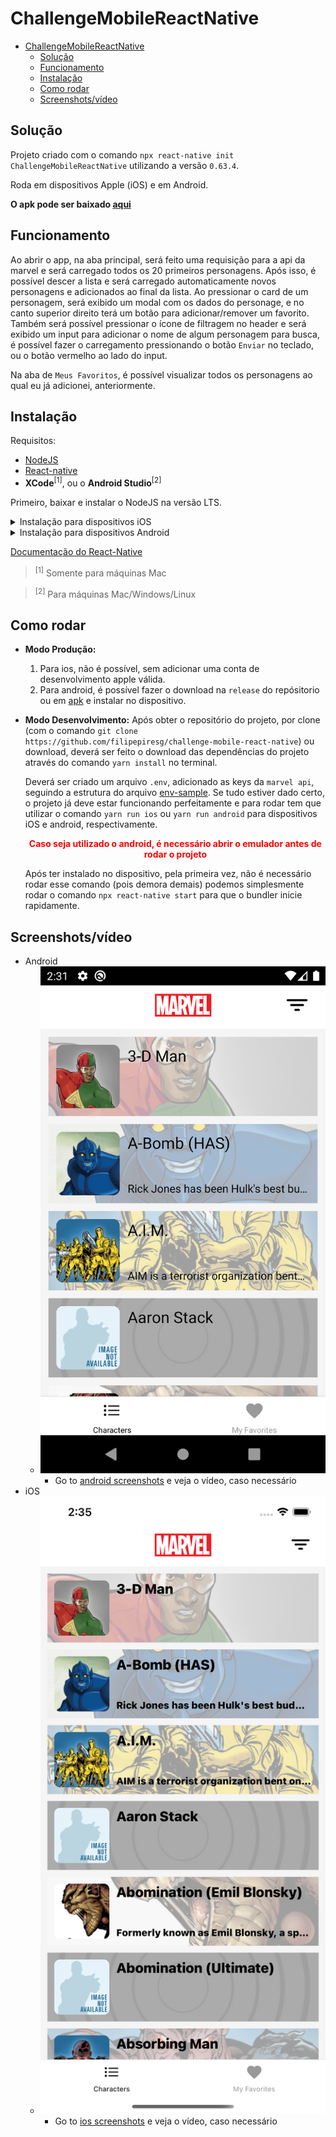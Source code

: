 # ChallengeMobileReactNative

- [ChallengeMobileReactNative](#challengemobilereactnative)
  - [Solução](#solução)
  - [Funcionamento](#funcionamento)
  - [Instalação](#instalação)
  - [Como rodar](#como-rodar)
  - [Screenshots/vídeo](#screenshotsvídeo)

## Solução

Projeto criado com o comando `npx react-native init ChallengeMobileReactNative` utilizando a versão `0.63.4`.

Roda em dispositivos Apple (iOS) e em Android.

**O apk pode ser baixado [aqui](https://github.com/filipepiresg/challenge-mobile-react-native/releases)**

## Funcionamento

Ao abrir o app, na aba principal, será feito uma requisição para a api da marvel e será carregado todos os 20 primeiros personagens. Após isso, é possível descer a lista e será carregado automaticamente novos personagens e adicionados ao final da lista.
Ao pressionar o card de um personagem, será exibido um modal com os dados do personage, e no canto superior direito terá um botão para adicionar/remover um favorito.
Também será possível pressionar o ícone de filtragem no header e será exibido um input para adicionar o nome de algum personagem para busca, é possível fazer o carregamento pressionando o botão `Enviar` no teclado, ou o botão vermelho ao lado do input.

Na aba de `Meus Favoritos`, é possível visualizar todos os personagens ao qual eu já adicionei, anteriormente.

## Instalação

Requisitos:

- [NodeJS](https://nodejs.org/en/download/)
- [React-native](https://facebook.github.io/react-native/docs/getting-started)
- **XCode**<sup>[1]</sup>, ou o **Android Studio**<sup>[2]</sup>

Primeiro, baixar e instalar o NodeJS na versão LTS.

<details>
<summary>Instalação para dispositivos iOS</summary>

Após a conclusão do comando anterior, deve-se baixar e instalar o xcode<sup>\*</sup> com o `command-line tools` instalado.

<sup>\*</sup> Para mais informações, abrir a documentação do react-native abaixo.

</details>

<details>
<summary>Instalação para dispositivos Android</summary>

Após a conclusão do comando anterior, é necessário baixar e instalar o Android Studio e também criar um emulador<sup>\*</sup>.

<sup>\*</sup> Para mais informações, abrir a documentação do react-native abaixo.

</details>

[Documentação do React-Native](https://facebook.github.io/react-native/)

> <sup>[1]</sup> Somente para máquinas Mac

> <sup>[2]</sup> Para máquinas Mac/Windows/Linux

## Como rodar

- **Modo Produção:**
  1. Para ios, não é possível, sem adicionar uma conta de desenvolvimento apple válida.
  2. Para android, é possível fazer o download na `release` do repósitorio ou em [apk](./downloads/app.apk) e instalar no dispositivo.

- **Modo Desenvolvimento:**
  Após obter o repositório do projeto, por clone (com o comando `git clone https://github.com/filipepiresg/challenge-mobile-react-native`) ou download, deverá ser feito o download das dependências do projeto através do comando `yarn install` no terminal.

  Deverá ser criado um arquivo `.env`, adicionado as keys da `marvel api`, seguindo a estrutura do arquivo [env-sample](./.env.sample).
  Se tudo estiver dado certo, o projeto já deve estar funcionando perfeitamente e para rodar tem que utilizar o comando `yarn run ios` ou `yarn run android` para dispositivos iOS e android, respectivamente.

   <p style="color:red; text-align:center;font-weight:bold">Caso seja utilizado o android, é necessário abrir o emulador antes de rodar o projeto</p>

  Após ter instalado no dispositivo, pela primeira vez, não é necessário rodar esse comando (pois demora demais) podemos simplesmente rodar o comando `npx react-native start` para que o bundler inicie rapidamente.

## Screenshots/vídeo

- Android
  - ![Main](./screenshots/android/1.png)
    - Go to [android screenshots](./screenshots/android) e veja o vídeo, caso necessário
- iOS
  - ![Main](./screenshots/ios/1.png)
    - Go to [ios screenshots](./screenshots/ios) e veja o vídeo, caso necessário
